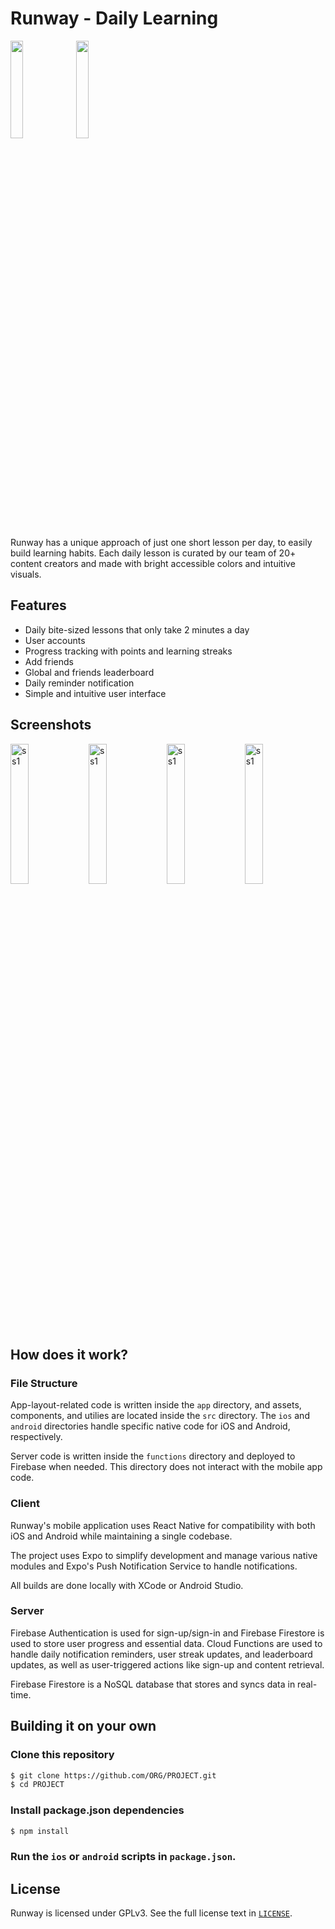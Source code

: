 # Runway - Daily Learning
[<img src="https://github.com/user-attachments/assets/1e5accef-9986-4c04-8fc3-5f48ec83d857" width="20%">](https://apps.apple.com/app/runway-gamify-learning/id6639588047)
[<img src="https://github.com/user-attachments/assets/4864d6b6-c32e-45bd-9ec3-8a13815bbddd" width="20%">](https://play.google.com/store/apps/details?id=com.byung806.runway)

Runway has a unique approach of just one short lesson per day, to easily build learning habits. Each daily lesson is curated by our team of 20+ content creators and made with bright accessible colors and intuitive visuals.

## Features
- Daily bite-sized lessons that only take 2 minutes a day
- User accounts
- Progress tracking with points and learning streaks
- Add friends
- Global and friends leaderboard
- Daily reminder notification
- Simple and intuitive user interface

## Screenshots
<img src="https://github.com/user-attachments/assets/3ae0afd0-df43-4853-b6f1-2f5e460bcf49" alt="ss1" width="24%"/>
<img src="https://github.com/user-attachments/assets/de6cc8ab-7fec-48c0-8303-940cd599bd64" alt="ss1" width="24%"/>
<img src="https://github.com/user-attachments/assets/5303bfd2-e322-4e85-93a9-da3527095553" alt="ss1" width="24%"/>
<img src="https://github.com/user-attachments/assets/fab61699-4abb-42ae-ac41-3125a33472bd" alt="ss1" width="24%"/>

## How does it work?
### File Structure
App-layout-related code is written inside the `app` directory, and assets, components, and utilies are located inside the `src` directory. The `ios` and `android` directories handle specific native code for iOS and Android, respectively.

Server code is written inside the `functions` directory and deployed to Firebase when needed. This directory does not interact with the mobile app code.

### Client
Runway's mobile application uses React Native for compatibility with both iOS and Android while maintaining a single codebase.

The project uses Expo to simplify development and manage various native modules and Expo's Push Notification Service to handle notifications.

All builds are done locally with XCode or Android Studio.

### Server
Firebase Authentication is used for sign-up/sign-in and Firebase Firestore is used to store user progress and essential data. Cloud Functions are used to handle daily notification reminders, user streak updates, and leaderboard updates, as well as user-triggered actions like sign-up and content retrieval.

Firebase Firestore is a NoSQL database that stores and syncs data in real-time.

## Building it on your own
### Clone this repository
```sh
$ git clone https://github.com/ORG/PROJECT.git
$ cd PROJECT
```

### Install package.json dependencies

```sh
$ npm install
```

### Run the `ios` or `android` scripts in `package.json`.

## License

Runway is licensed under GPLv3. See the full license text in [`LICENSE`](LICENSE).
